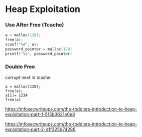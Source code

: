 # Heap Exploitation

### Use After Free (Tcache)

```c
a = malloc(128);
free(a);
scanf("%d", a);
password_pointer = malloc(128)
printf("%s", password_pointer)
```


### Double Free

corrupt next in tcache

```
a = malloc(128);
free(a);
a[1]= 1234
free(a)
```




https://infosecwriteups.com/the-toddlers-introduction-to-heap-exploitation-part-1-515b3621e0e8

https://infosecwriteups.com/the-toddlers-introduction-to-heap-exploitation-part-2-d1f325b74286
